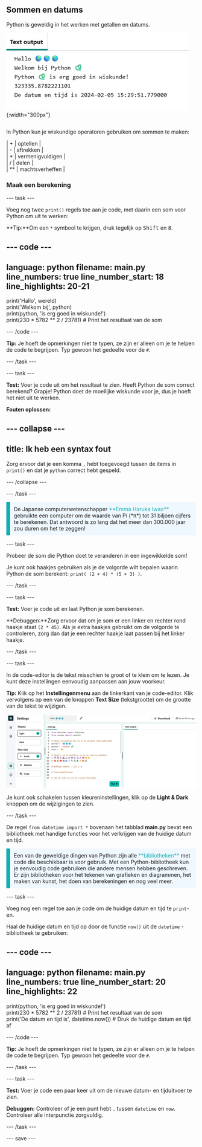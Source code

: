 ## Sommen en datums

<div style="display: flex; flex-wrap: wrap">
<div style="flex-basis: 200px; flex-grow: 1; margin-right: 15px;">
Python is geweldig in het werken met getallen en datums.
</div>
<div>

![Het uitvoergebied met vijf gedrukte regels die de nieuwe som en huidige datum uitvoer tonen.](images/sums_dates.png){:width="300px"} 

</div>
</div>

In Python kun je wiskundige operatoren gebruiken om sommen te maken:

| + | optellen |   
| - | aftrekken |   
| * | vermenigvuldigen |   
| / | delen |   
| ** | machtsverheffen |

### Maak een berekening

--- task ---

Voeg nog twee `print()` regels toe aan je code, met daarin een som voor Python om uit te werken:

**Tip:**Om een `*` symbool te krijgen, druk tegelijk op <kbd>Shift</kbd> en <kbd>8</kbd>.

--- code ---
---
language: python
filename: main.py
line_numbers: true
line_number_start: 18
line_highlights: 20-21
---

print('Hallo', wereld)   
print('Welkom bij', python)   
print(python, 'is erg goed in wiskunde!')   
print(230 * 5782 ** 2 / 23781) # Print het resultaat van de som

--- /code ---

**Tip:** Je hoeft de opmerkingen niet te typen, ze zijn er alleen om je te helpen de code te begrijpen. Typ gewoon het gedeelte voor de `#`.

--- /task ---

--- task ---

**Test:** Voer je code uit om het resultaat te zien. Heeft Python de som correct berekend? Grapje! Python doet de moeilijke wiskunde voor je, dus je hoeft het niet uit te werken.

**Fouten oplossen:**

--- collapse ---
---
title: Ik heb een syntax fout
---

Zorg ervoor dat je een komma `,` hebt toegevoegd tussen de items in `print()` en dat je `python` correct hebt gespeld.

--- /collapse ---

--- /task ---

<p style="border-left: solid; border-width:10px; border-color: #0faeb0; background-color: aliceblue; padding: 10px;">
De Japanse computerwetenschapper <span style="color: #0faeb0">**Emma Haruka Iwao**</span> gebruikte een computer om de waarde van Pi (*π*) tot 31 biljoen cijfers te berekenen. Dat antwoord is zo lang dat het meer dan 300.000 jaar zou duren om het te zeggen! 
</p>

--- task ---

Probeer de som die Python doet te veranderen in een ingewikkelde som!

Je kunt ook haakjes gebruiken als je de volgorde wilt bepalen waarin Python de som berekent: `print( (2 + 4) * (5 + 3) )`.

--- /task ---

--- task ---

**Test:** Voer je code uit en laat Python je som berekenen.

**Debuggen:**Zorg ervoor dat om je som er een linker en rechter rond haakje staat `(2 * 45)`. Als je extra haakjes gebruikt om de volgorde te controleren, zorg dan dat je een rechter haakje laat passen bij het linker haakje.

--- /task ---

--- task ---

In de code-editor is de tekst misschien te groot of te klein om te lezen. Je kunt deze instellingen eenvoudig aanpassen aan jouw voorkeur.

**Tip:** Klik op het **Instellingenmenu**  aan de linkerkant van je code-editor. Klik vervolgens op een van de knoppen **Text Size** (tekstgrootte) om de grootte van de tekst te wijzigen.

![De code-editor met het instellingenmenu uitgevouwen om de opties Colour Mode en Text Size weer te geven.](images/full_screen.png)

Je kunt ook schakelen tussen kleureninstellingen, klik op de **Light & Dark** knoppen om de wijzigingen te zien.

--- /task ---

De regel `from datetime import *` bovenaan het tabblad **main.py** bevat een bibliotheek met handige functies voor het verkrijgen van de huidige datum en tijd.

<p style="border-left: solid; border-width:10px; border-color: #0faeb0; background-color: aliceblue; padding: 10px;">
Een van de geweldige dingen van Python zijn alle <span style="color: #0faeb0">**bibliotheken**</span> met code die beschikbaar is voor gebruik. Met een Python-bibliotheek kun je eenvoudig code gebruiken die andere mensen hebben geschreven. Er zijn bibliotheken voor het tekenen van grafieken en diagrammen, het maken van kunst, het doen van berekeningen en nog veel meer.
</p>

--- task ---

Voeg nog een regel toe aan je code om de huidige datum en tijd te `print`-en.

Haal de huidige datum en tijd op door de functie `now()` uit de `datetime` -bibliotheek te gebruiken:

--- code ---
---
language: python
filename: main.py
line_numbers: true
line_number_start: 20
line_highlights: 22
---

print(python, 'is erg goed in wiskunde!')    
print(230 * 5782 ** 2 / 23781) # Print het resultaat van de som     
print('De datum en tijd is', datetime.now()) # Druk de huidige datum en tijd af

--- /code ---

**Tip:** Je hoeft de opmerkingen niet te typen, ze zijn er alleen om je te helpen de code te begrijpen. Typ gewoon het gedeelte voor de `#`.

--- /task ---

--- task ---

**Test:** Voer je code een paar keer uit om de nieuwe datum- en tijduitvoer te zien.

**Debuggen:** Controleer of je een punt hebt `.` tussen `datetime` en `now`. Controleer alle interpunctie zorgvuldig.

--- /task ---

--- save ---
